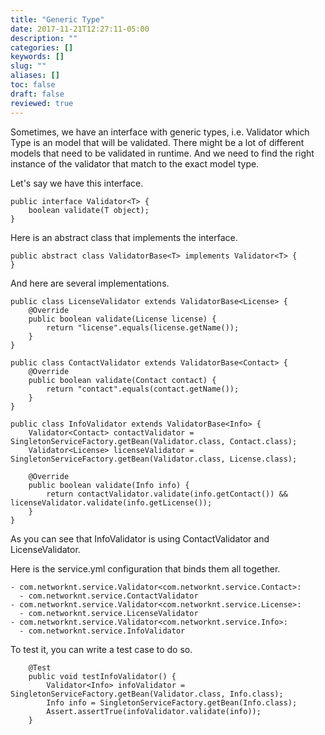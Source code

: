```yaml
---
title: "Generic Type"
date: 2017-11-21T12:27:11-05:00
description: ""
categories: []
keywords: []
slug: ""
aliases: []
toc: false
draft: false
reviewed: true
---
```


Sometimes, we have an interface with generic types, i.e. Validator<T> which Type is an model
that will be validated. There might be a lot of different models that need to be validated in
runtime. And we need to find the right instance of the validator that match to the exact model
type.

Let's say we have this interface.

```
public interface Validator<T> {
    boolean validate(T object);
}

```

Here is an abstract class that implements the interface.

```
public abstract class ValidatorBase<T> implements Validator<T> {
}

```

And here are several implementations.

```
public class LicenseValidator extends ValidatorBase<License> {
    @Override
    public boolean validate(License license) {
        return "license".equals(license.getName());
    }
}

```


```
public class ContactValidator extends ValidatorBase<Contact> {
    @Override
    public boolean validate(Contact contact) {
        return "contact".equals(contact.getName());
    }
}

```


```
public class InfoValidator extends ValidatorBase<Info> {
    Validator<Contact> contactValidator = SingletonServiceFactory.getBean(Validator.class, Contact.class);
    Validator<License> licenseValidator = SingletonServiceFactory.getBean(Validator.class, License.class);

    @Override
    public boolean validate(Info info) {
        return contactValidator.validate(info.getContact()) && licenseValidator.validate(info.getLicense());
    }
}

```

As you can see that InfoValidator is using ContactValidator and LicenseValidator. 

Here is the service.yml configuration that binds them all together. 

```
- com.networknt.service.Validator<com.networknt.service.Contact>:
  - com.networknt.service.ContactValidator
- com.networknt.service.Validator<com.networknt.service.License>:
  - com.networknt.service.LicenseValidator
- com.networknt.service.Validator<com.networknt.service.Info>:
  - com.networknt.service.InfoValidator

```

To test it, you can write a test case to do so.

```
    @Test
    public void testInfoValidator() {
        Validator<Info> infoValidator = SingletonServiceFactory.getBean(Validator.class, Info.class);
        Info info = SingletonServiceFactory.getBean(Info.class);
        Assert.assertTrue(infoValidator.validate(info));
    }

```


